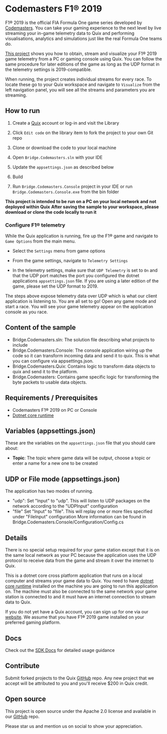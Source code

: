 # Codemasters F1&reg; 2019

F1&reg; 2019 is the official FIA Formula One game series developed by [Codemasters](https://www.codemasters.com). You can take your gaming experience to the next level by live streaming your in-game telemetry data to Quix and performing visualisations, analytics and simulations just like the real Formula One teams do.

[This project](https://github.com/quixio/quix-library/tree/main/csharp/advanced/Bridge.Codemasters) shows you how to obtain, stream and visualize your F1&reg; 2019 game telemetry from a PC or gaming console using Quix. You can follow the same procedure for later editions of the game as long as the UDP format in the telemetry settings is 2019-compatible.

When running, the project creates individual streams for every race. To locate these go to your Quix workspace and navigate to `Visualize` from the left navigation panel, you will see all the streams and parameters you are streaming.

## How to run

1. Create a [Quix](https://portal.platform.quix.ai/self-sign-up?xlink=github) account or log-in and visit the Library

2. Click `Edit code` on the library item to fork the project to your own Git repo

3. Clone or download the code to your local machine

4. Open `Bridge.Codemasters.sln` with your IDE

5. Update the `appsettings.json` as described below

6. Build

7. Run `Bridge.Codemasters.Console` project in your IDE or run `Bridge.Codemasters.Console.exe` from the bin folder

**This project is intended to be run on a PC on your local network and not deployed within Quix**
**After saving the sample to your workspace, please download or clone the code locally to run it**

### Configure F1&reg; telemetry

While the Quix application is running, fire up the F1&reg; game and navigate to `Game Options` from the main menu.

- Select the `Settings` menu from game options

- From the game settings, navigate to `Telemetry Settings`

- In the telemetry settings, make sure that `UDP Telemetry` is set to `On` and that the UDP port matches the port you configured the dotnet applications `appsettings.json` file. If you are using a later edition of the game, please set the UDP format to 2019.

The steps above expose telemetry data over UDP which is what our client application is listening to. You are all set to go! Open any game mode and start a race. You will see your game telemetry appear on the application console as you race.

## Content of the sample
- Bridge.Codemasters.sln: The solution file describing what projects to include
- Bridge.Codemasters.Console: The console application wiring up the code so it can transform incoming data and send it to quix. This is what you can configure via appsettings.json.
- Bridge.Codemasters.Quix: Contains logic to transform data objects to quix and send it to the platform.
- Bridge.Codemasters: Contains game specific logic for transforming the byte packets to usable data objects.

## Requirements / Prerequisites
 - Codemasters F1&reg; 2019 on PC or Console
 - [Dotnet core runtime](https://dotnet.microsoft.com/download/dotnet/3.0)

## Variables (appsettings.json)

These are the variables on the `appsettings.json` file that you should care about:

- **Topic**: The topic where game data will be output, choose a topic or enter a name for a new one to be created

## UDP or File mode (appsettings.json)
The application has two modes of running. 
- "udp": Set "Input" to "udp". This will listen to UDP packages on the network according to the "UDPInput" configuration
- "file" Set "Input" to "file". This will replay one or more files specified under "FileInput" configuration
More information can be found in Bridge.Codemasters.Console/Configuration/Config.cs

## Details

There is no special setup required for your game station except that it is on the same local network as your PC because the application uses the UDP protocol to receive data from the game and stream it over the internet to Quix.

This is a dotnet core cross platform application that runs on a local computer and streams your game data to Quix. You need to have [dotnet core runtime](https://dotnet.microsoft.com/download/dotnet/3.0) installed on the machine you are going to run this application on. The machine must also be connected to the same network your game station is connected to and it must have an internet connection to stream data to Quix.

If you do not yet have a Quix account, you can sign up for one via our [website](https://quix.io). We assume that you have F1&reg; 2019 game installed on your preferred gaming platform.


## Docs
Check out the [SDK Docs](https://docs.quix.io/sdk-intro.html) for detailed usage guidance


## Contribute

Submit forked projects to the Quix [GitHub](https://github.com/quixio/quix-library) repo. Any new project that we accept will be attributed to you and you'll receive $200 in Quix credit.

## Open source

This project is open source under the Apache 2.0 license and available in our [GitHub](https://github.com/quixio/quix-library) repo.

Please star us and mention us on social to show your appreciation.

